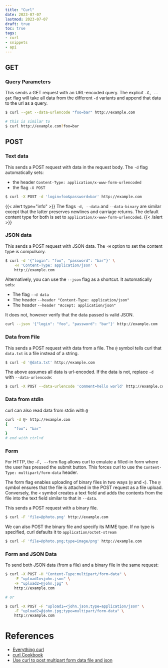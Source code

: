 ```yaml
---
title: "Curl"
date: 2023-07-07
lastmod: 2023-07-07
draft: true
toc: true
tags:
- curl
- snippets
- api
---
```


## GET

### Query Parameters

This sends a GET request with an URL-encoded query. The explicit `-G, --get`
flag will take all data from the different `-d` variants and append that data to
the url as a query.

```bash
$ curl --get --data-urlencode "foo=bar" http://example.com

# this is similar to
$ curl http://example.com?foo=bar
```

## POST

### Text data

This sends a POST request with data in the request body. The `-d` flag
automatically sets:

- the header `Content-Type: application/x-www-form-urlencoded`
- the flag `-X POST`

```bash
$ curl -X POST -d 'login=foo&password=bar' http://example.com
```

{{< alert type="info" >}}
The flags `-d, --data` and `--data-binary` are similar except that the latter
preserves newlines and carriage returns. The default content type for both is
set to `application/x-www-form-urlencoded`.
{{< /alert >}}

### JSON data

This sends a POST request with JSON data. The `-H` option to set the content
type is compulsory.

```bash
$ curl -d '{"login": "foo", "password": "bar"}' \
	-H 'Content-Type: application/json' \
	http://example.com
```

Alternatively, you can use the `--json` flag as a shortcut. It automatically
sets:

 - The flag `--d data`
 - The header `--header "Content-Type: application/json"`
 - The header `--header "Accept: application/json"`

It does not, however verify that the data passed is valid JSON.

```bash
curl --json '{"login": "foo", "password": "bar"}' http://example.com
```

### Data from File

This sends a POST request with data from a file. The `@` symbol tells curl that `data.txt` is a file instead of a string.

```bash
$ curl -d '@data.txt' http://example.com
```

The above assumes all data is url-encoded. If the data is not, replace `-d` with `--data-urlencode`:

```bash
$ curl -X POST --data-urlencode 'comment=hello world' http://example.com
```

### Data from stdin

curl can also read data from stdin with `@-`

```bash
curl -d @- http://example.com
{
	"foo": "bar"
}
# end with ctrl+d
```

### Form

For HTTP, the `-F, --form` flag allows curl to emulate a filled-in form where
the user has pressed the submit button. This forces curl to use the
`Content-Type: multipart/form-data` header.

The form flag enables uploading of binary files in two ways (`@` and `<`). The
`@` symbol ensures that the file is attached in the POST request as a file
upload. Conversely, the `<` symbol creates a text field and adds the contents
from the file into the text field similar to that in `--data`.

This sends a POST request with a binary file.

```bash
$ curl -F 'file=@photo.png' http://example.com
```

We can also POST the binary file and specify its MIME type. If no type is
specified, curl defaults it to `application/octet-stream`

```bash
$ curl -F 'file=@photo.png;type=image/png' http://example.com
```

### Form and JSON Data

To send both JSON data (from a file) and a binary file in the same request:

```bash
$ curl -X POST -H "Content-Type:multipart/form-data" \
	-F "upload1=<john.json" \
	-F "upload2=@john.jpg" \
	http://example.com

# or

$ curl -X POST -F "upload1=<john.json;type=application/json" \
	-F "upload2=@john.jpg;type=multipart/form-data" \
	http://example.com
```

# References

- [Everything curl](https://everything.curl.dev/)
- [curl Cookbook](https://catonmat.net/cookbooks/curl)
- [Use curl to post multipart form data file and json](https://stackoverflow.com/questions/53724134/use-curl-to-post-multipart-form-data-file-and-lots-of-key-value-pairs)
